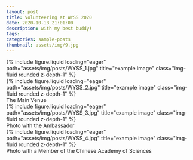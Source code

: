 ```yaml
---
layout: post
title: Volunteering at WYSS 2020
date: 2020-10-18 21:01:00
description: with my best buddy!
tags:
categories: sample-posts
thumbnail: assets/img/9.jpg
---
```


<div class="row">
    <div class="col-sm mt-3 mt-md-0">
        {% include figure.liquid loading="eager" path="assets/img/posts/WYSS_1.jpg" title="example image" class="img-fluid rounded z-depth-1" %}
    </div>
</div>

<div class="row">
    <div class="col-sm mt-3 mt-md-0">
        {% include figure.liquid loading="eager" path="assets/img/posts/WYSS_2.jpg" title="example image" class="img-fluid rounded z-depth-1" %}
    </div>
</div>
<div class="caption">
   The Main Venue
</div>

<div class="row">
    <div class="col-sm mt-3 mt-md-0">
        {% include figure.liquid loading="eager" path="assets/img/posts/WYSS_3.jpg" title="example image" class="img-fluid rounded z-depth-1" %}
    </div>
</div>
<div class="caption">
  Photo with the Ambassador
</div>

<div class="row">
    <div class="col-sm mt-3 mt-md-0">
        {% include figure.liquid loading="eager" path="assets/img/posts/WYSS_4.jpg" title="example image" class="img-fluid rounded z-depth-1" %}
    </div>
</div>
<div class="caption">
  Photo with a Member of the Chinese Academy of Sciences
</div>
